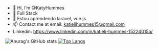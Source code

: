 - 👋 Hi, I’m @KatyHummes
- 👀 Full Stack
- 🌱 Estou aprendendo laravel, vue.js
- 📫 Contact me at email: katielihummes15@gmail.com
- Linkedin: https://www.linkedin.com/in/katieli-hummes-15224015a/

![Anurag's GitHub stats](https://github-readme-stats.vercel.app/api?username=KatyHummes&show_icons=true&theme=tranparent)
[![Top Langs](https://github-readme-stats.vercel.app/api/top-langs/?username=KatyHummes&layout=donut)](https://github.com/KatyHummes/github-readme-stats)
